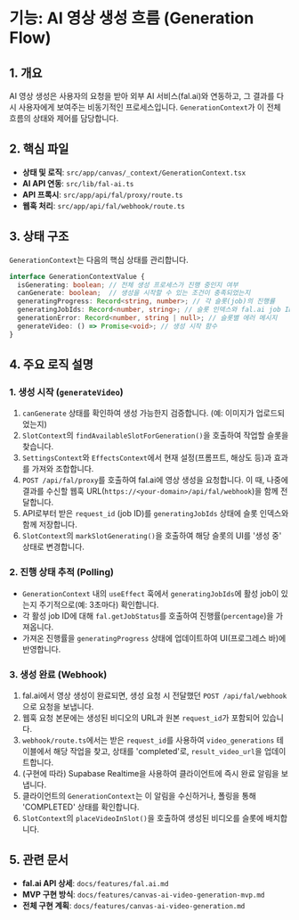 # 기능: AI 영상 생성 흐름 (Generation Flow)

## 1. 개요
AI 영상 생성은 사용자의 요청을 받아 외부 AI 서비스(fal.ai)와 연동하고, 그 결과를 다시 사용자에게 보여주는 비동기적인 프로세스입니다. `GenerationContext`가 이 전체 흐름의 상태와 제어를 담당합니다.

## 2. 핵심 파일
- **상태 및 로직**: `src/app/canvas/_context/GenerationContext.tsx`
- **AI API 연동**: `src/lib/fal-ai.ts`
- **API 프록시**: `src/app/api/fal/proxy/route.ts`
- **웹훅 처리**: `src/app/api/fal/webhook/route.ts`

## 3. 상태 구조
`GenerationContext`는 다음의 핵심 상태를 관리합니다.

```typescript
interface GenerationContextValue {
  isGenerating: boolean; // 전체 생성 프로세스가 진행 중인지 여부
  canGenerate: boolean;  // 생성을 시작할 수 있는 조건이 충족되었는지
  generatingProgress: Record<string, number>; // 각 슬롯(job)의 진행률
  generatingJobIds: Record<number, string>; // 슬롯 인덱스와 fal.ai job ID 매핑
  generationError: Record<number, string | null>; // 슬롯별 에러 메시지
  generateVideo: () => Promise<void>; // 생성 시작 함수
}
```

## 4. 주요 로직 설명

### 1. 생성 시작 (`generateVideo`)
1.  `canGenerate` 상태를 확인하여 생성 가능한지 검증합니다. (예: 이미지가 업로드되었는지)
2.  `SlotContext`의 `findAvailableSlotForGeneration()`을 호출하여 작업할 슬롯을 찾습니다.
3.  `SettingsContext`와 `EffectsContext`에서 현재 설정(프롬프트, 해상도 등)과 효과를 가져와 조합합니다.
4.  `POST /api/fal/proxy`를 호출하여 fal.ai에 영상 생성을 요청합니다. 이 때, 나중에 결과를 수신할 웹훅 URL(`https://<your-domain>/api/fal/webhook`)을 함께 전달합니다.
5.  API로부터 받은 `request_id` (job ID)를 `generatingJobIds` 상태에 슬롯 인덱스와 함께 저장합니다.
6.  `SlotContext`의 `markSlotGenerating()`을 호출하여 해당 슬롯의 UI를 '생성 중' 상태로 변경합니다.

### 2. 진행 상태 추적 (Polling)
- `GenerationContext` 내의 `useEffect` 훅에서 `generatingJobIds`에 활성 job이 있는지 주기적으로(예: 3초마다) 확인합니다.
- 각 활성 job ID에 대해 `fal.getJobStatus`를 호출하여 진행률(`percentage`)을 가져옵니다.
- 가져온 진행률을 `generatingProgress` 상태에 업데이트하여 UI(프로그레스 바)에 반영합니다.

### 3. 생성 완료 (Webhook)
1.  fal.ai에서 영상 생성이 완료되면, 생성 요청 시 전달했던 `POST /api/fal/webhook`으로 요청을 보냅니다.
2.  웹훅 요청 본문에는 생성된 비디오의 URL과 원본 `request_id`가 포함되어 있습니다.
3.  `webhook/route.ts`에서는 받은 `request_id`를 사용하여 `video_generations` 테이블에서 해당 작업을 찾고, 상태를 'completed'로, `result_video_url`을 업데이트합니다.
4.  (구현에 따라) Supabase Realtime을 사용하여 클라이언트에 즉시 완료 알림을 보냅니다.
5.  클라이언트의 `GenerationContext`는 이 알림을 수신하거나, 폴링을 통해 'COMPLETED' 상태를 확인합니다.
6.  `SlotContext`의 `placeVideoInSlot()`을 호출하여 생성된 비디오를 슬롯에 배치합니다.

## 5. 관련 문서
- **fal.ai API 상세**: `docs/features/fal.ai.md`
- **MVP 구현 방식**: `docs/features/canvas-ai-video-generation-mvp.md`
- **전체 구현 계획**: `docs/features/canvas-ai-video-generation.md`
